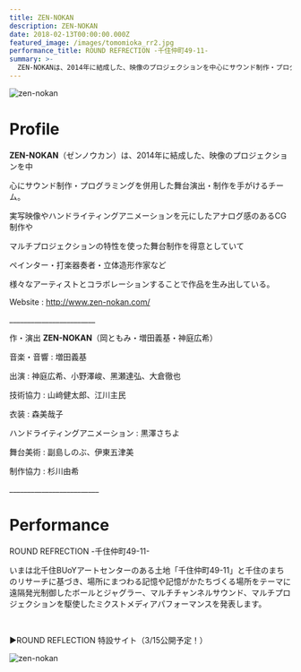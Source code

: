 ```yaml
---
title: ZEN-NOKAN
description: ZEN-NOKAN
date: 2018-02-13T00:00:00.000Z
featured_image: /images/tomomioka_rr2.jpg
performance_title: ROUND REFRECTION -千住仲町49-11-
summary: >-
  ZEN-NOKANは、2014年に結成した、映像のプロジェクションを中心にサウンド制作・プログラミングを併用した舞台演出・制作を手がけるチームです。実写映像やハンドライティングアニメーションを元にしたアナログ感のあるCG制作やマルチプロジェクションの特性を使った舞台制作を得意としていてペインター・打楽器奏者・立体造形作家など様々なアーティストとコラボレーションすることで作品を生み出しています。
---
```

![zen-nokan](/images/tomomioka_rr5.jpg)

# Profile

<strong>ZEN-NOKAN</strong>（ゼンノウカン）は、2014年に結成した、映像のプロジェクションを中

心にサウンド制作・プログラミングを併用した舞台演出・制作を手がけるチーム。

実写映像やハンドライティングアニメーションを元にしたアナログ感のあるCG制作や

マルチプロジェクションの特性を使った舞台制作を得意としていて

ペインター・打楽器奏者・立体造形作家など

様々なアーティストとコラボレーションすることで作品を生み出している。

Website : http://www.zen-nokan.com/

\_\_\_\_\_\_\_\_\_\_\_\_\_\_\_\_\_\_\_\_\_\_\_\_

作・演出 <strong>ZEN-NOKAN</strong>（岡ともみ・増田義基・神庭広希）

音楽・音響 : 増田義基

出演 : 神庭広希、小野澤峻、黑瀬達弘、大倉徹也

技術協力 : 山﨑健太郎、江川主民

衣装 : 森美哉子

ハンドライティングアニメーション : 黒澤さちよ 

舞台美術 : 副島しのぶ、伊東五津美

制作協力 : 杉川由希

\_\_\_\_\_\_\_\_\_\_\_\_\_\_\_\_\_\_\_\_\_\_\_\__

# Performance

ROUND REFRECTION -千住仲町49-11-

いまは北千住BUoYアートセンターのある土地「千住仲町49-11」と千住のまちのリサーチに基づき、場所にまつわる記憶や記憶がかたちづくる場所をテーマに遠隔発光制御したボールとジャグラー、マルチチャンネルサウンド、マルチプロジェクションを駆使したミクストメディアパフォーマンスを発表します。

<br>

▶︎ROUND REFLECTION 特設サイト（3/15公開予定！）

![zen-nokan](/images/rr_ad_matome.jpg)
